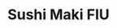 ---
layout: place
title: Sushi Maki FIU
permalink: /florida/miami/sushi-maki-fiu.html
stateAbbr: FL
stateName: Florida
cityName: Miami
seo:
  type: restaurant
  links: null
place_id: ChIJ0Z280Sy_2YgRVtdPjsT6c8o
photos:
  - name: >-
      places/ChIJ0Z280Sy_2YgRVtdPjsT6c8o/photos/AeeoHcIe-8l7xsYrC-mJm1nPxwdizSbNvZzQ4aZywHwxKEJSoT1RGyfEkwtgv2NWhc2_0GLQRZgh3Wxd9QOhDoCF10XDq0_P9fLuJel3eEIf64Xs5Mv18gtB41Kgr98uO6SDOv4S_b730aLuIKrnXaDPeLQo-X4HR8m5JTOHkDuOuMQRS8V3AYRCfEX8ghXg-1k7rRBe2AH1PhwKIZcI1LQIUpL0EeoG9gVAQb0xUb7j4YsmR_BkWDllhk_-M4anShFDhM53Evk-YxFvTe9L5WhprYTfegCjLJmXpm3TPwQQOQT3kg
    widthPx: 4032
    heightPx: 3024
    authorAttributions:
      - displayName: Sushi Maki
        uri: https://maps.google.com/maps/contrib/105371081992011714340
        photoUri: >-
          https://lh3.googleusercontent.com/a/ACg8ocJQMuvWnbYkPU6W--M-dlrmtTvc9YKrA6PMmAdrUiiOwZolhw=s100-p-k-no-mo
    flagContentUri: >-
      https://www.google.com/local/imagery/report/?cb_client=maps_api_places.places_api&image_key=!1e10!2sAF1QipMk92IskxTg2t_UL7Yy3I3s5glKfC3baM1Vhj1d&hl=en-US
    googleMapsUri: >-
      https://www.google.com/maps/place//data=!3m4!1e2!3m2!1sAF1QipMk92IskxTg2t_UL7Yy3I3s5glKfC3baM1Vhj1d!2e10!4m2!3m1!1s0x88d9bf2cd1bc9dd1:0xca73fac48e4fd756
  - name: >-
      places/ChIJ0Z280Sy_2YgRVtdPjsT6c8o/photos/AeeoHcKx9Yo_wM4DBhfvaDMTHA7YYeWSWarWN_ZGaM3wOkOrm6pAKy5k_671mTDIs8dnl036ErQ6d-a_jOlwmSr1HzeKBaZStnOIlRrZqwuQEYDNiiwqj62oQNeXoy7gBS8AtR4IRELn3HcMG3RQLBbvGd-tJEOGxBAN-nCVVHjahLHFEw70WsHH3FndpnEuiiU7IlRyszAal8sCzrNsOJbuOKNjyDZqqnlVNw1donMnbQFf_rgBN7ym2sPTvSZCadsSDN2S3dDOZaSZHDeG0wZwi0MISNzyXe1vvJD2Bk4L1CAQcQ
    widthPx: 2048
    heightPx: 1973
    authorAttributions:
      - displayName: Sushi Maki
        uri: https://maps.google.com/maps/contrib/105371081992011714340
        photoUri: >-
          https://lh3.googleusercontent.com/a/ACg8ocJQMuvWnbYkPU6W--M-dlrmtTvc9YKrA6PMmAdrUiiOwZolhw=s100-p-k-no-mo
    flagContentUri: >-
      https://www.google.com/local/imagery/report/?cb_client=maps_api_places.places_api&image_key=!1e10!2sAF1QipMcOBnBwQ3v9kqpQTTBGnpHN-4gmp8Y0GX_Wj1O&hl=en-US
    googleMapsUri: >-
      https://www.google.com/maps/place//data=!3m4!1e2!3m2!1sAF1QipMcOBnBwQ3v9kqpQTTBGnpHN-4gmp8Y0GX_Wj1O!2e10!4m2!3m1!1s0x88d9bf2cd1bc9dd1:0xca73fac48e4fd756
  - name: >-
      places/ChIJ0Z280Sy_2YgRVtdPjsT6c8o/photos/AeeoHcJoNnRr-Gm0fuM2XXaHB1g5tGmVcEZPOjXj0xB86dgzS-p2RMZYOLlZkauqJGW2TJ9My25gt25VbNOfAoi2axTVIdUm0vaPwGs8a3m3CJjgBAuKJnNXUdzHOqJoDhqHYvOF6hciFmhgStTyxJ39hn0iZdpZp_FVzddhiDQehziLdsMnTIGMDPqtQa7Bb5DrQ1bltfQ7l15JZIhcdLBLIuWBdj0CWKY96Iuwrt2WeLiD2IO4u_Wnzti7t2Z6yHWS9TOPMuUtISZTy-l_7BVu9o4ABIif0GG59A54nvRjsMAbkly_V2fpLM31yMC3dUqJ37V4ofNPphgAdlVRouSkvUEUvQukMNoQrQCnI_dXHQ-V8aDY8osYmZ38MnVFD79hYpHMeZBhwVW-zMO9zABXIlootcB_7w6sv_ES3VUdIgJhVA
    widthPx: 3000
    heightPx: 4000
    authorAttributions:
      - displayName: Abhijeet Kadam
        uri: https://maps.google.com/maps/contrib/101305515139777729779
        photoUri: >-
          https://lh3.googleusercontent.com/a-/ALV-UjXh5cS-pMTW041V0BdUNbP8ygctcqHUNbaFHKzkmQKRBdzrjdU=s100-p-k-no-mo
    flagContentUri: >-
      https://www.google.com/local/imagery/report/?cb_client=maps_api_places.places_api&image_key=!1e10!2sCIHM0ogKEICAgIDZwLbvGA&hl=en-US
    googleMapsUri: >-
      https://www.google.com/maps/place//data=!3m4!1e2!3m2!1sCIHM0ogKEICAgIDZwLbvGA!2e10!4m2!3m1!1s0x88d9bf2cd1bc9dd1:0xca73fac48e4fd756
  - name: >-
      places/ChIJ0Z280Sy_2YgRVtdPjsT6c8o/photos/AeeoHcIvIZRhT3NVbGeHyptgWaSWhnlD2A6nl4LwPAWggmMm3BVkqL47yeINEEqoKpsfbsGP_NRpG1Nx1fasLdCjbYAzGvqSPWmwB_stggMg7EBE0WhjnIaVlmc3R8mczyy8bezPbEbHxjOji94KaVxewVQVU5gpY1iny3UueaOGjR1oO661wcRQCc7rBeknzddRImql5aR60ofkYZgiK1Rq0A8XAEQoEV4OOWq43_SG-VhBZkpQHdjg4z6jc0GgYFXUAOMepX8bJNvHJEndaDrQCrUImClWsV5AEb4G6pjiIBHX3w
    widthPx: 1841
    heightPx: 2048
    authorAttributions:
      - displayName: Sushi Maki
        uri: https://maps.google.com/maps/contrib/105371081992011714340
        photoUri: >-
          https://lh3.googleusercontent.com/a/ACg8ocJQMuvWnbYkPU6W--M-dlrmtTvc9YKrA6PMmAdrUiiOwZolhw=s100-p-k-no-mo
    flagContentUri: >-
      https://www.google.com/local/imagery/report/?cb_client=maps_api_places.places_api&image_key=!1e10!2sAF1QipNdcF-zDQUBWAeeEpUdP8Gw5htbfErJ2pqWhMIN&hl=en-US
    googleMapsUri: >-
      https://www.google.com/maps/place//data=!3m4!1e2!3m2!1sAF1QipNdcF-zDQUBWAeeEpUdP8Gw5htbfErJ2pqWhMIN!2e10!4m2!3m1!1s0x88d9bf2cd1bc9dd1:0xca73fac48e4fd756
  - name: >-
      places/ChIJ0Z280Sy_2YgRVtdPjsT6c8o/photos/AeeoHcI_b2_zCd8bT_4QgpmF_usSPZ1AmSVPfcSIRZvPtv9dATbLDogs5PifirCEZISbdLW9HpV6gUffqq3uTBtZC2m42hUS7lafxvsqGBtD-cjjeHjgxvSc22joz3x1ha0T6n5i8v8Qs2GEnJ3eSeG4Yq6bNGxPeioMQFms5VbrMzBrggQ2EyV8nAfON0YpKfJNYwhyMPkMiOYqaOm2iTtbQlba1oE-_1xqCzRMnARcoFR8pnpeivHb9v-FMPOOQv6GS_jQSxOiA7mw5uDJG1Cy83xdoO_SByjyh4-RRtMZ0b1IBQ
    widthPx: 4800
    heightPx: 3200
    authorAttributions:
      - displayName: Sushi Maki
        uri: https://maps.google.com/maps/contrib/105371081992011714340
        photoUri: >-
          https://lh3.googleusercontent.com/a/ACg8ocJQMuvWnbYkPU6W--M-dlrmtTvc9YKrA6PMmAdrUiiOwZolhw=s100-p-k-no-mo
    flagContentUri: >-
      https://www.google.com/local/imagery/report/?cb_client=maps_api_places.places_api&image_key=!1e10!2sAF1QipP9ckD6uY11Tw_6E_MaaCi9whuG4tE62Af8HYen&hl=en-US
    googleMapsUri: >-
      https://www.google.com/maps/place//data=!3m4!1e2!3m2!1sAF1QipP9ckD6uY11Tw_6E_MaaCi9whuG4tE62Af8HYen!2e10!4m2!3m1!1s0x88d9bf2cd1bc9dd1:0xca73fac48e4fd756
address: Ernest R.Graham Center, Miami, FL 33174, USA
street: Ernest R.Graham Center
city: Miami
state: FL
zip: '33174'
country: USA
neighborhood: University Park
latitude: '25.756848'
longitude: '-80.373088'
accessibility_options:
  wheelchairAccessibleParking: true
  wheelchairAccessibleEntrance: true
business_status: OPERATIONAL
name: Sushi Maki FIU
google_maps_links:
  directionsUri: >-
    https://www.google.com/maps/dir//''/data=!4m7!4m6!1m1!4e2!1m2!1m1!1s0x88d9bf2cd1bc9dd1:0xca73fac48e4fd756!3e0
  placeUri: https://maps.google.com/?cid=14588279340091299670
  writeAReviewUri: >-
    https://www.google.com/maps/place//data=!4m3!3m2!1s0x88d9bf2cd1bc9dd1:0xca73fac48e4fd756!12e1
  reviewsUri: >-
    https://www.google.com/maps/place//data=!4m4!3m3!1s0x88d9bf2cd1bc9dd1:0xca73fac48e4fd756!9m1!1b1
  photosUri: >-
    https://www.google.com/maps/place//data=!4m3!3m2!1s0x88d9bf2cd1bc9dd1:0xca73fac48e4fd756!10e5
primary_type: Sushi Restaurant
opening_hours:
  regular: null
  current: null
secondary_opening_hours:
  regular:
    weekdayDescriptions: null
    type: null
  current:
    weekdayDescriptions: null
    type: null
phone: null
price_level: null
price_range: null
rating: null
rating_count: 0
website: null
description: >-
  Explore Sushi Maki FIU in Miami, FL$$$Sushi Maki FIU in Miami, FL, offers a
  casual and inviting atmosphere perfect for enjoying fresh Japanese-inspired
  cuisine right in the heart of the University Park neighborhood. This sushi
  restaurant stands out with its accessible features, including
  wheelchair-friendly parking and entrances, making it a welcoming spot for all
  diners seeking a relaxed meal. Patrons can savor a variety of expertly
  prepared dishes that highlight the flavors of authentic sushi, ideal for those
  exploring local dining options. Whether you're grabbing a quick bite or
  settling in for a flavorful experience, the eatery's operational vibe adds to
  its appeal as a go-to destination for sushi enthusiasts. Its convenient
  location near campus enhances its charm for anyone searching for quality sushi
  restaurants in the area.
generative_summary: >-
  Explore Sushi Maki FIU in Miami, FL$$$Sushi Maki FIU in Miami, FL, offers a
  casual and inviting atmosphere perfect for enjoying fresh Japanese-inspired
  cuisine right in the heart of the University Park neighborhood. This sushi
  restaurant stands out with its accessible features, including
  wheelchair-friendly parking and entrances, making it a welcoming spot for all
  diners seeking a relaxed meal. Patrons can savor a variety of expertly
  prepared dishes that highlight the flavors of authentic sushi, ideal for those
  exploring local dining options. Whether you're grabbing a quick bite or
  settling in for a flavorful experience, the eatery's operational vibe adds to
  its appeal as a go-to destination for sushi enthusiasts. Its convenient
  location near campus enhances its charm for anyone searching for quality sushi
  restaurants in the area.
generative_disclosure: Summarized by AI using the Grok-3-Mini model.
reviews: null
review_summary: >-
  Insights from Visitor Experiences$$$Although specific reviews for this spot
  are limited, feedback from similar sushi establishments in Miami often
  highlights the appeal of fresh, well-crafted rolls and a laid-back setting
  that feels approachable for everyday meals. Visitors frequently note the
  convenience of its central location, making it a solid choice for those
  hunting for sushi near me or top-rated options close to university areas. The
  inclusive accessibility features receive positive mentions, contributing to a
  welcoming environment that suits groups or solo diners alike. Overall, it
  comes across as a reliable pick for enjoying Japanese flavors without the
  fuss, with many appreciating the straightforward service and tasty selections.
  If you're on the lookout for sushi places near me, this location seems to
  deliver a consistently enjoyable experience based on general community
  sentiments.
review_disclosure: Summarized by AI using the Grok-3-Mini model.
parking_options: null
payment_options: null
allow_dogs: null
curbside_pickup: null
delivery: null
dine_in: null
good_for_children: null
good_for_groups: null
good_for_sports: null
live_music: null
menu_for_children: null
outdoor_seating: null
reservable: null
restroom: null
serves_beer: null
serves_breakfast: null
serves_brunch: null
serves_cocktails: null
serves_coffee: null
serves_dinner: null
serves_dessert: null
serves_lunch: null
serves_vegetarian_food: null
serves_wine: null
takeout: null
update_category: pro
places_description: null

---